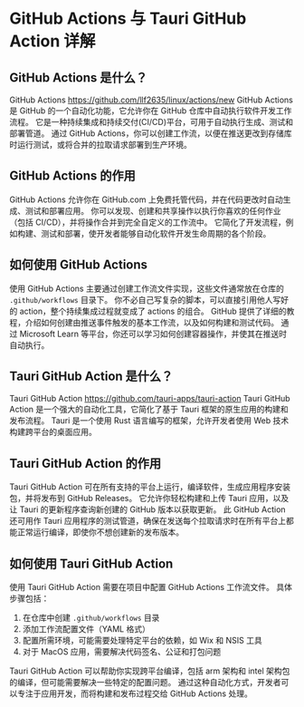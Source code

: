 # GitHub Actions 与 Tauri GitHub Action 详解

## GitHub Actions 是什么？

GitHub Actions https://github.com/llf2635/linux/actions/new
GitHub Actions 是 GitHub 的一个自动化功能，它允许你在 GitHub 仓库中自动执行软件开发工作流程。 它是一种持续集成和持续交付(CI/CD)平台，可用于自动执行生成、测试和部署管道。 通过 GitHub Actions，你可以创建工作流，以便在推送更改到存储库时运行测试，或将合并的拉取请求部署到生产环境。

## GitHub Actions 的作用

GitHub Actions 允许你在 GitHub.com 上免费托管代码，并在代码更改时自动生成、测试和部署应用。 你可以发现、创建和共享操作以执行你喜欢的任何作业（包括 CI/CD），并将操作合并到完全自定义的工作流中。 它简化了开发流程，例如构建、测试和部署，使开发者能够自动化软件开发生命周期的各个阶段。

## 如何使用 GitHub Actions

使用 GitHub Actions 主要通过创建工作流文件实现，这些文件通常放在仓库的 `.github/workflows` 目录下。 你不必自己写复杂的脚本，可以直接引用他人写好的 action，整个持续集成过程就变成了 actions 的组合。 GitHub 提供了详细的教程，介绍如何创建由推送事件触发的基本工作流，以及如何构建和测试代码。 通过 Microsoft Learn 等平台，你还可以学习如何创建容器操作，并使其在推送时自动执行。

## Tauri GitHub Action 是什么？

Tauri GitHub Action https://github.com/tauri-apps/tauri-action
Tauri GitHub Action 是一个强大的自动化工具，它简化了基于 Tauri 框架的原生应用的构建和发布流程。 Tauri 是一个使用 Rust 语言编写的框架，允许开发者使用 Web 技术构建跨平台的桌面应用。

## Tauri GitHub Action 的作用

Tauri GitHub Action 可在所有支持的平台上运行，编译软件，生成应用程序安装包，并将发布到 GitHub Releases。 它允许你轻松构建和上传 Tauri 应用，以及让 Tauri 的更新程序查询新创建的 GitHub 版本以获取更新。 此 GitHub Action 还可用作 Tauri 应用程序的测试管道，确保在发送每个拉取请求时在所有平台上都能正常运行编译，即使你不想创建新的发布版本。

## 如何使用 Tauri GitHub Action

使用 Tauri GitHub Action 需要在项目中配置 GitHub Actions 工作流文件。 具体步骤包括：

1. 在仓库中创建 `.github/workflows` 目录
2. 添加工作流配置文件（YAML 格式）
3. 配置所需环境，可能需要处理特定平台的依赖，如 Wix 和 NSIS 工具
4. 对于 MacOS 应用，需要解决代码签名、公证和打包问题

Tauri GitHub Action 可以帮助你实现跨平台编译，包括 arm 架构和 intel 架构包的编译，但可能需要解决一些特定的配置问题。 通过这种自动化方式，开发者可以专注于应用开发，而将构建和发布过程交给 GitHub Actions 处理。
